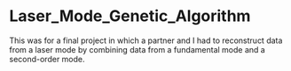 # Laser_Mode_Genetic_Algorithm
This was for a final project in which a partner and I had to reconstruct data from a laser mode by combining data from a fundamental mode and a second-order mode.
